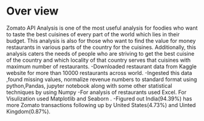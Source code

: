# Over view
Zomato API Analysis is one of the most useful analysis for foodies who want to taste the best cuisines of every part of the world which lies in their budget. This analysis is also for those who want to find the value for money restaurants in various parts of the country for the cuisines. Additionally, this analysis caters the needs of people who are striving to get the best cuisine of the country and which locality of that country serves that cuisines with maximum number of restaurants. -Downloaded restaurant data from Kaggle website for more than 10000 restaurants across world. -Ingested this data ,found missing values, normalize revenue numbers to standard format using python,Pandas, jupyter notebook along with some other statistical techniques by using Numpy -For analysis of restaurants used Excel. For Visulization used Matplotlib and Seaborn . -Figured out India(94.39%) has more Zomato transactions following up by United States(4.73%) and Uinted Kingdom(0.87%).

